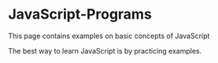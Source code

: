 # JavaScript-Programs
This page contains examples on basic concepts of JavaScript

The best way to learn JavaScript is by practicing examples.
